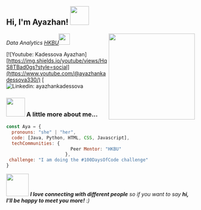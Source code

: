 <!--
**ayazhankadessova/ayazhankadessova** is a ✨ _special_ ✨ repository because its `README.md` (this file) appears on your GitHub profile.

Here are some ideas to get you started:

- 🔭 I’m currently working on ...
- 🌱 I’m currently learning ...
- 👯 I’m looking to collaborate on ...
- 🤔 I’m looking for help with ...
- 💬 Ask me about ...
- 📫 How to reach me: ...
- 😄 Pronouns: ...
- ⚡ Fun fact: ...
-->

<h2> Hi, I'm Ayazhan! <img src="https://media.giphy.com/media/mGcNjsfWAjY5AEZNw6/giphy.gif" width="50"></h2>
<img align='right' src="https://media.giphy.com/media/ieyl9zmCjO4b4t6qoY/giphy.gif" width="230">
<p><em>Data Analytics <a href="http://www.unb.br">HKBU</a><img src="https://media.giphy.com/media/fYSnHlufseco8Fh93Z/giphy.gif" width="30"></br></em></p>

[![Youtube: Kadessova Ayazhan][https://img.shields.io/youtube/views/HqS8TBad0gs?style=social](https://www.youtube.com/@ayazhankadessova330/)
[![Linkedin: ayazhankadessova](https://www.linkedin.com/in/ayazhankad/)
<!-- [![GitHub Thaiane](https://img.shields.io/github/followers/thaiane?label=follow&style=social)](https://github.com/Thaiane)
 -->

### <img src="https://media.giphy.com/media/VgCDAzcKvsR6OM0uWg/giphy.gif" width="50"> A little more about me...  

```javascript
const Aya = {
  pronouns: "she" | "her",
  code: [Java, Python, HTML, CSS, Javascript],
  techCommunities: {
                        Peer Mentor: "HKBU"             
                      },
 challenge: "I am doing the #100DaysOfCode challenge"
}
```

<img src="https://media.giphy.com/media/LnQjpWaON8nhr21vNW/giphy.gif" width="60"> <em><b>I love connecting with different people</b> so if you want to say <b>hi, I'll be happy to meet you more!</b> :)</em>

